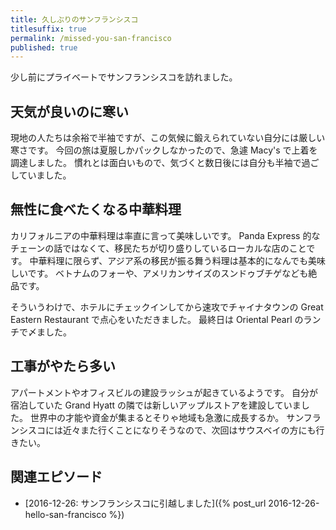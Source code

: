 ```yaml
---
title: 久しぶりのサンフランシスコ
titlesuffix: true
permalink: /missed-you-san-francisco
published: true
---
```


少し前にプライベートでサンフランシスコを訪れました。

## 天気が良いのに寒い

現地の人たちは余裕で半袖ですが、この気候に鍛えられていない自分には厳しい寒さです。
今回の旅は夏服しかパックしなかったので、急遽 Macy's で上着を調達しました。
慣れとは面白いもので、気づくと数日後には自分も半袖で過ごしていました。

## 無性に食べたくなる中華料理

カリフォルニアの中華料理は率直に言って美味しいです。
Panda Express 的なチェーンの話ではなくて、移民たちが切り盛りしているローカルな店のことです。
中華料理に限らず、アジア系の移民が振る舞う料理は基本的になんでも美味しいです。
ベトナムのフォーや、アメリカンサイズのスンドゥブチゲなども絶品です。

そういうわけで、ホテルにチェックインしてから速攻でチャイナタウンの Great Eastern Restaurant で点心をいただきました。
最終日は Oriental Pearl のランチで〆ました。

## 工事がやたら多い

アパートメントやオフィスビルの建設ラッシュが起きているようです。
自分が宿泊していた Grand Hyatt の隣では新しいアップルストアを建設していました。
世界中の才能や資金が集まるとそりゃ地域も急激に成長するか。
サンフランシスコには近々また行くことになりそうなので、次回はサウスベイの方にも行きたい。

## 関連エピソード

- [2016-12-26: サンフランシスコに引越しました]({% post_url 2016-12-26-hello-san-francisco %})
